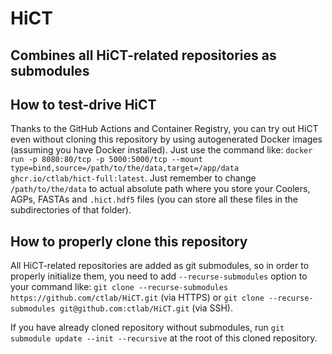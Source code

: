 # HiCT
Combines all HiCT-related repositories as submodules
---

## How to test-drive HiCT

Thanks to the GitHub Actions and Container Registry, you can try out HiCT even without cloning this repository by using autogenerated Docker images (assuming you have Docker installed). 
Just use the command like: `docker run -p 8080:80/tcp -p 5000:5000/tcp --mount type=bind,source=/path/to/the/data,target=/app/data ghcr.io/ctlab/hict-full:latest`. Just remember to change `/path/to/the/data` to actual absolute path where you store your Coolers, AGPs, FASTAs and `.hict.hdf5` files (you can store all these files in the subdirectories of that folder).

## How to properly clone this repository

All HiCT-related repositories are added as git submodules, so in order to properly initialize them, you need to add `--recurse-submodules` option to your command like: `git clone --recurse-submodules https://github.com/ctlab/HiCT.git` (via HTTPS) or `git clone --recurse-submodules git@github.com:ctlab/HiCT.git` (via SSH).

If you have already cloned repository without submodules, run `git submodule update --init --recursive` at the root of this cloned repository.
